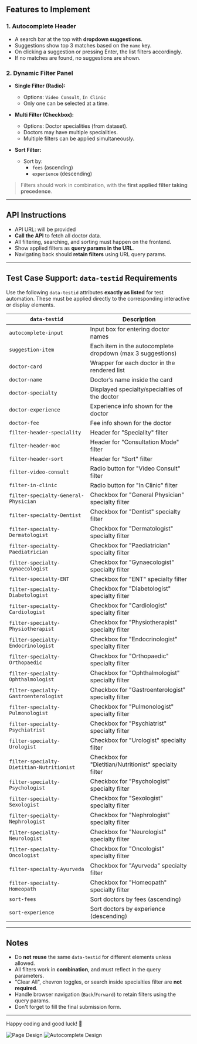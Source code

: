 ## Features to Implement

### 1. Autocomplete Header

- A search bar at the top with **dropdown suggestions**.
- Suggestions show top 3 matches based on the `name` key.
- On clicking a suggestion or pressing Enter, the list filters accordingly.
- If no matches are found, no suggestions are shown.

### 2. Dynamic Filter Panel

- **Single Filter (Radio):**

  - Options: `Video Consult`, `In Clinic`
  - Only one can be selected at a time.

- **Multi Filter (Checkbox):**

  - Options: Doctor specialities (from dataset).
  - Doctors may have multiple specialities.
  - Multiple filters can be applied simultaneously.

- **Sort Filter:**
  - Sort by:
    - `fees` (ascending)
    - `experience` (descending)

> Filters should work in combination, with the **first applied filter taking precedence**.

---

## API Instructions

- API URL: will be provided
- **Call the API** to fetch all doctor data.
- All filtering, searching, and sorting must happen on the frontend.
- Show applied filters as **query params in the URL**.
- Navigating back should **retain filters** using URL query params.

---

## Test Case Support: `data-testid` Requirements

Use the following `data-testid` attributes **exactly as listed** for test automation. These must be applied directly to the corresponding interactive or display elements.

| `data-testid`                             | Description                                                |
| ----------------------------------------- | ---------------------------------------------------------- |
| `autocomplete-input`                      | Input box for entering doctor names                        |
| `suggestion-item`                         | Each item in the autocomplete dropdown (max 3 suggestions) |
| `doctor-card`                             | Wrapper for each doctor in the rendered list               |
| `doctor-name`                             | Doctor’s name inside the card                              |
| `doctor-specialty`                        | Displayed specialty/specialties of the doctor              |
| `doctor-experience`                       | Experience info shown for the doctor                       |
| `doctor-fee`                              | Fee info shown for the doctor                              |
| `filter-header-speciality`                | Header for "Speciality" filter                             |
| `filter-header-moc`                       | Header for "Consultation Mode" filter                      |
| `filter-header-sort`                      | Header for "Sort" filter                                   |
| `filter-video-consult`                    | Radio button for "Video Consult" filter                    |
| `filter-in-clinic`                        | Radio button for "In Clinic" filter                        |
| `filter-specialty-General-Physician`      | Checkbox for "General Physician" specialty filter          |
| `filter-specialty-Dentist`                | Checkbox for "Dentist" specialty filter                    |
| `filter-specialty-Dermatologist`          | Checkbox for "Dermatologist" specialty filter              |
| `filter-specialty-Paediatrician`          | Checkbox for "Paediatrician" specialty filter              |
| `filter-specialty-Gynaecologist`          | Checkbox for "Gynaecologist" specialty filter              |
| `filter-specialty-ENT`                    | Checkbox for "ENT" specialty filter                        |
| `filter-specialty-Diabetologist`          | Checkbox for "Diabetologist" specialty filter              |
| `filter-specialty-Cardiologist`           | Checkbox for "Cardiologist" specialty filter               |
| `filter-specialty-Physiotherapist`        | Checkbox for "Physiotherapist" specialty filter            |
| `filter-specialty-Endocrinologist`        | Checkbox for "Endocrinologist" specialty filter            |
| `filter-specialty-Orthopaedic`            | Checkbox for "Orthopaedic" specialty filter                |
| `filter-specialty-Ophthalmologist`        | Checkbox for "Ophthalmologist" specialty filter            |
| `filter-specialty-Gastroenterologist`     | Checkbox for "Gastroenterologist" specialty filter         |
| `filter-specialty-Pulmonologist`          | Checkbox for "Pulmonologist" specialty filter              |
| `filter-specialty-Psychiatrist`           | Checkbox for "Psychiatrist" specialty filter               |
| `filter-specialty-Urologist`              | Checkbox for "Urologist" specialty filter                  |
| `filter-specialty-Dietitian-Nutritionist` | Checkbox for "Dietitian/Nutritionist" specialty filter     |
| `filter-specialty-Psychologist`           | Checkbox for "Psychologist" specialty filter               |
| `filter-specialty-Sexologist`             | Checkbox for "Sexologist" specialty filter                 |
| `filter-specialty-Nephrologist`           | Checkbox for "Nephrologist" specialty filter               |
| `filter-specialty-Neurologist`            | Checkbox for "Neurologist" specialty filter                |
| `filter-specialty-Oncologist`             | Checkbox for "Oncologist" specialty filter                 |
| `filter-specialty-Ayurveda`               | Checkbox for "Ayurveda" specialty filter                   |
| `filter-specialty-Homeopath`              | Checkbox for "Homeopath" specialty filter                  |
| `sort-fees`                               | Sort doctors by fees (ascending)                           |
| `sort-experience`                         | Sort doctors by experience (descending)                    |

---

## Notes

- Do **not reuse** the same `data-testid` for different elements unless allowed.
- All filters work in **combination**, and must reflect in the query parameters.
- "Clear All", chevron toggles, or search inside specialties filter are **not required**.
- Handle browser navigation (`Back`/`Forward`) to retain filters using the query params.
- Don't forget to fill the final submission form.

---

Happy coding and good luck! 🚀

![Page Design](https://cmsuatstor.blob.core.windows.net/cms-uat/assets/image_8e9f8f882a.png "Sample Page Design")
![Autocomplete Design](https://cmsuatstor.blob.core.windows.net/cms-uat/assets/image_1_c40c34dccc.png "Sample Autocomplete Design")
